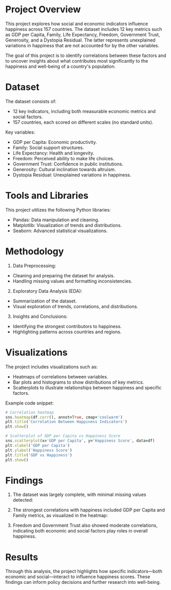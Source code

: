 # Project Overview

This project explores how social and economic indicators influence happiness across 157 countries. The dataset includes 12 key metrics such as GDP per Capita, Family, Life Expectancy, Freedom, Government Trust, Generosity, and a Dystopia Residual. The latter represents unexplained variations in happiness that are not accounted for by the other variables.

The goal of this project is to identify correlations between these factors and to uncover insights about what contributes most significantly to the happiness and well-being of a country's population.

# Dataset

The dataset consists of:

- 12 key indicators, including both measurable economic metrics and social factors.
- 157 countries, each scored on different scales (no standard units).
  
Key variables:

- GDP per Capita: Economic productivity.
- Family: Social support structures.
- Life Expectancy: Health and longevity.
- Freedom: Perceived ability to make life choices.
- Government Trust: Confidence in public institutions.
- Generosity: Cultural inclination towards altruism.
- Dystopia Residual: Unexplained variations in happiness.

# Tools and Libraries

This project utilizes the following Python libraries:

- Pandas: Data manipulation and cleaning.
- Matplotlib: Visualization of trends and distributions.
- Seaborn: Advanced statistical visualizations.

# Methodology

1. Data Preprocessing:

  - Cleaning and preparing the dataset for analysis.
  - Handling missing values and formatting inconsistencies.

2. Exploratory Data Analysis (EDA):

  - Summarization of the dataset.
  - Visual exploration of trends, correlations, and distributions.

3. Insights and Conclusions:

  - Identifying the strongest contributors to happiness.
  - Highlighting patterns across countries and regions.

# Visualizations

The project includes visualizations such as:

- Heatmaps of correlations between variables.
- Bar plots and histograms to show distributions of key metrics.
- Scatterplots to illustrate relationships between happiness and specific factors.

Example code snippet:

```ruby
# Correlation heatmap
sns.heatmap(df.corr(), annot=True, cmap='coolwarm')
plt.title('Correlation Between Happiness Indicators')
plt.show()

# Scatterplot of GDP per Capita vs Happiness Score
sns.scatterplot(x='GDP per Capita', y='Happiness Score', data=df)
plt.xlabel('GDP per Capita')
plt.ylabel('Happiness Score')
plt.title('GDP vs Happiness')
plt.show()
```

# Findings

1. The dataset was largely complete, with minimal missing values detected:

2. The strongest correlations with happiness included GDP per Capita and Family metrics, as visualized in the heatmap:

3. Freedom and Government Trust also showed moderate correlations, indicating both economic and social factors play roles in overall happiness.

# Results

Through this analysis, the project highlights how specific indicators—both economic and social—interact to influence happiness scores. These findings can inform policy decisions and further research into well-being.

